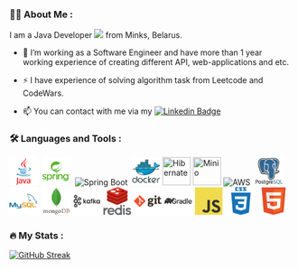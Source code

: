 ### :woman_technologist: About Me :
I am a Java Developer <img src="https://media.giphy.com/media/WUlplcMpOCEmTGBtBW/giphy.gif" width="30"> from Minks, Belarus.
- :telescope: I’m working as a Software Engineer and have more than 1 year working experience of creating different API, web-applications and etc.

- :zap: I have experience of solving algorithm task from Leetcode and CodeWars.

- :mailbox: You can contact with me via my [![Linkedin Badge](https://img.shields.io/badge/-alpha4vit-blue?style=flat&logo=Linkedin&logoColor=white)](https://www.linkedin.com/in/roman-gurinovich-052610288/)

### :hammer_and_wrench: Languages and Tools :
<div>
  <img src="https://github.com/devicons/devicon/blob/master/icons/java/java-original-wordmark.svg" title="Java" alt="Java" width="50" height="50"/>&nbsp;
  <img src="https://github.com/devicons/devicon/blob/master/icons/spring/spring-original-wordmark.svg" title="Spring" alt="Spring" width="50" height="50"/>&nbsp;
  <img src="https://e4developer.com/wp-content/uploads/2018/01/spring-boot.png" title="Spring Boot" alt="Spring Boot" width="70" height="50"/>&nbsp;
  <img src="https://raw.githubusercontent.com/devicons/devicon/55609aa5bd817ff167afce0d965585c92040787a/icons/docker/docker-original-wordmark.svg" title="Docker" **alt="Docker" width="50" height="50"/>
   <img src="https://i0.wp.com/kosiorowski.net/wp-content/uploads/2013/11/hibernate.png?ssl=1" title="Hibernate" **alt="Hibernate" width="50" height="50"/>
  <img src="https://raw.githubusercontent.com/railwayapp/devicons/47bd92392422eab168bb913b0b9eb063de4b02bc/static/i/minio.svg" title="Minio" **alt="Minio" width="50" height="50"/>
    <img src="https://upload.wikimedia.org/wikipedia/commons/thumb/9/93/Amazon_Web_Services_Logo.svg/2560px-Amazon_Web_Services_Logo.svg.png" title="AWS" alt="AWS" width="55" height="50"/>&nbsp;
  <img src="https://raw.githubusercontent.com/devicons/devicon/55609aa5bd817ff167afce0d965585c92040787a/icons/postgresql/postgresql-original-wordmark.svg" title="PostgresSQL"  alt="PostgresSQL" width="50" height="50"/>&nbsp;
  <img src="https://github.com/devicons/devicon/blob/master/icons/mysql/mysql-original-wordmark.svg" title="MySQL"  alt="MySQL" width="50" height="50"/>&nbsp;
  <img src="https://raw.githubusercontent.com/devicons/devicon/55609aa5bd817ff167afce0d965585c92040787a/icons/mongodb/mongodb-original-wordmark.svg" title="MongoDB" **alt="MongoDB" width="50" height="50"/>
  <img src="https://raw.githubusercontent.com/devicons/devicon/55609aa5bd817ff167afce0d965585c92040787a/icons/apachekafka/apachekafka-original-wordmark.svg" title="Kafka" **alt="Kafka" width="50" height="50"/>
  <img src="https://raw.githubusercontent.com/devicons/devicon/55609aa5bd817ff167afce0d965585c92040787a/icons/redis/redis-original-wordmark.svg" title="Redis" **alt="Redis" width="50" height="50"/>
  <img src="https://github.com/devicons/devicon/blob/master/icons/git/git-original-wordmark.svg" title="Git" **alt="Git" width="50" height="50"/>
  <img src="https://raw.githubusercontent.com/devicons/devicon/55609aa5bd817ff167afce0d965585c92040787a/icons/gradle/gradle-plain-wordmark.svg" title="Gradle" **alt="Gradle" width="50" height="50"/>
  <img src="https://github.com/devicons/devicon/blob/master/icons/javascript/javascript-original.svg" title="JavaScript" alt="JavaScript" width="50" height="50"/>&nbsp;
  <img src="https://github.com/devicons/devicon/blob/master/icons/css3/css3-plain-wordmark.svg"  title="CSS3" alt="CSS" width="50" height="50"/>&nbsp;
  <img src="https://github.com/devicons/devicon/blob/master/icons/html5/html5-original.svg" title="HTML5" alt="HTML" width="50" height="50"/>&nbsp;
</div>

### :fire: My Stats :
[![GitHub Streak](http://github-readme-streak-stats.herokuapp.com?alpha4vit&theme=dark&background=000000)](https://git.io/streak-stats)
<!--
**alpha4vit/alpha4vit** is a ✨ _special_ ✨ repository because its `README.md` (this file) appears on your GitHub profile.

Here are some ideas to get you started:

- 🔭 I’m currently working on ...
- 🌱 I’m currently learning ...
- 👯 I’m looking to collaborate on ...
- 🤔 I’m looking for help with ...
- 💬 Ask me about ...
- 📫 How to reach me: ...
- 😄 Pronouns: ...
- ⚡ Fun fact: ...
-->
